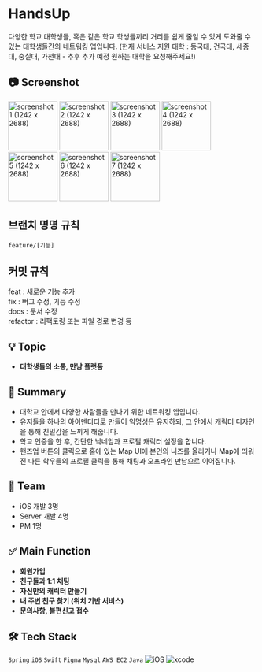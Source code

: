 # HandsUp
다양한 학교 대학생들, 혹은 같은 학교 학생들끼리 거리를 쉽게 줄일 수 있게 도와줄 수 있는 대학생들간의 네트워킹 앱입니다. 
(현재 서비스 지원 대학 : 동국대, 건국대, 세종대, 숭실대, 가천대 - 추후 추가 예정 원하는 대학을 요청해주세요!)

## 📷 Screenshot
<p>
<img width="100" alt="screenshot 1 (1242 x 2688)" src="https://github.com/Eunice991217/HandsUp-iOS/assets/101406317/df3d228f-bea7-46a3-b038-a031cc42403c">
<img width="100" alt="screenshot 2 (1242 x 2688)" src="https://github.com/Eunice991217/HandsUp-iOS/assets/101406317/f2095631-b1dc-42ce-9a25-5e844401a4a8">
<img width="100" alt="screenshot 3 (1242 x 2688)" src="https://github.com/Eunice991217/HandsUp-iOS/assets/101406317/8177a79d-9c09-4147-af35-de8edcbd79e8">
<img width="100" alt="screenshot 4 (1242 x 2688)" src="https://github.com/Eunice991217/HandsUp-iOS/assets/101406317/fefa1a0c-cbe2-4ef1-885c-d6c3032ea7ee">
<img width="100" alt="screenshot 5 (1242 x 2688)" src="https://github.com/Eunice991217/HandsUp-iOS/assets/101406317/099b658b-ae25-4dab-bc25-6b4bfe26505a">
<img width="100" alt="screenshot 6 (1242 x 2688)" src="https://github.com/Eunice991217/HandsUp-iOS/assets/101406317/d9d72044-eb4a-4a28-ad73-efdf703dacf4">
<img width="100" alt="screenshot 7 (1242 x 2688)" src="https://github.com/Eunice991217/HandsUp-iOS/assets/101406317/216fb8ec-6725-4b04-b148-e4efb19c8a7c">
</p>

## 브랜치 명명 규칙

`feature/[기능]`

## 커밋 규칙

feat : 새로운 기능 추가  
fix : 버그 수정, 기능 수정  
docs : 문서 수정  
refactor : 리팩토링 또는 파일 경로 변경 등  

## 💡 Topic

- **대학생들의 소통, 만남 플랫폼** 

## 📝 Summary 

- 대학교 안에서 다양한 사람들을 만나기 위한 네트워킹 앱입니다.
- 유저들을 하나의 아이덴티티로 만들어 익명성은 유지하되, 그 안에서 캐릭터 디자인을 통해 친밀감을 느끼게 해줍니다.
- 학교 인증을 한 후, 간단한 닉네임과 프로필 캐릭터 설정을 합니다.
- 핸즈업 버튼의 클릭으로 홈에 있는 Map UI에 본인의 니즈를 올리거나 Map에 띄워진 다른 학우들의 프로필 클릭을 통해 채팅과 오프라인 만남으로 이어집니다.

## 👥 Team 

- iOS 개발 3명 
- Server 개발 4명 
- PM 1명 

## ✅ Main Function 

- **회원가입** 
- **친구들과 1:1 채팅** 
- **자신만의 캐릭터 만들기** 
- **내 주변 친구 찾기 (위치 기반 서비스)** 
- **문의사항, 불편신고 접수** 

## 🛠️ Tech Stack

 `Spring`  `iOS` `Swift` `Figma`  `Mysql` `AWS EC2` `Java`
 ![iOS](https://img.shields.io/badge/iOS-000000?style=for-the-badge&logo=ios&logoColor=white)
 ![xcode](https://img.shields.io/badge/Xcode-007ACC?style=for-the-badge&logo=Xcode&logoColor=white)
